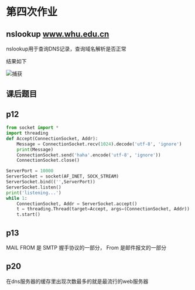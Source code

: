 # 第四次作业

## nslookup www.whu.edu.cn

nslookup用于查询DNS记录，查询域名解析是否正常

结果如下

![捕获](E:\分布式计算\2017302580238\捕获.PNG)

## 课后题目

## p12

```python
from socket import *
import threading
def Accept(ConnectionSocket, Addr):
	Message = ConnectionSocket.recv(1024).decode('utf-8', 'ignore')
	print(Message)
	ConnectionSocket.send('haha'.encode('utf-8', 'ignore')) 
	ConnectionSocket.close()

ServerPort = 10000
ServerSocket = socket(AF_INET, SOCK_STREAM) 
ServerSocket.bind(('',ServerPort))
ServerSocket.listen()
print('listening...')
while 1:
	ConnectionSocket, Addr = ServerSocket.accept() 
	t = threading.Thread(target=Accept, args=(ConnectionSocket, Addr))
	t.start()

```

## p13

MAIL FROM 是 SMTP 握手协议的一部分， From 是邮件报文的一部分

## p20

在dns服务器的缓存里出现次数最多的就是最流行的web服务器